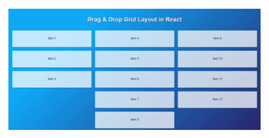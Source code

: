 ![img alt](https://github.com/ComputerScienceHayk/drag-and-drop.github.io/blob/master/img/main.gif)
